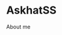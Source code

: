 # AskhatSS
About me
<div align="center"> 
<image src=".> </image>
<br>
  <h1><b>аскат</b></h1>
  </div>
